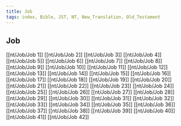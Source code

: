 ```yaml
---
title: Job
tags: index, Bible, JST, NT, New_Translation, Old_Testament
---
```


## Job

[[nt/Job/Job 1]]
[[nt/Job/Job 2]]
[[nt/Job/Job 3]]
[[nt/Job/Job 4]]
[[nt/Job/Job 5]]
[[nt/Job/Job 6]]
[[nt/Job/Job 7]]
[[nt/Job/Job 8]]
[[nt/Job/Job 9]]
[[nt/Job/Job 10]]
[[nt/Job/Job 11]]
[[nt/Job/Job 12]]
[[nt/Job/Job 13]]
[[nt/Job/Job 14]]
[[nt/Job/Job 15]]
[[nt/Job/Job 16]]
[[nt/Job/Job 17]]
[[nt/Job/Job 18]]
[[nt/Job/Job 19]]
[[nt/Job/Job 20]]
[[nt/Job/Job 21]]
[[nt/Job/Job 22]]
[[nt/Job/Job 23]]
[[nt/Job/Job 24]]
[[nt/Job/Job 25]]
[[nt/Job/Job 26]]
[[nt/Job/Job 27]]
[[nt/Job/Job 28]]
[[nt/Job/Job 29]]
[[nt/Job/Job 30]]
[[nt/Job/Job 31]]
[[nt/Job/Job 32]]
[[nt/Job/Job 33]]
[[nt/Job/Job 34]]
[[nt/Job/Job 35]]
[[nt/Job/Job 36]]
[[nt/Job/Job 37]]
[[nt/Job/Job 38]]
[[nt/Job/Job 39]]
[[nt/Job/Job 40]]
[[nt/Job/Job 41]]
[[nt/Job/Job 42]]
